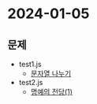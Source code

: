 # 2024-01-05
## 문제
* test1.js 
    * [문자열 나누기](https://school.programmers.co.kr/learn/courses/30/lessons/140108)
* test2.js
    * [명예의 전당(1)](https://school.programmers.co.kr/learn/courses/30/lessons/138477) 

